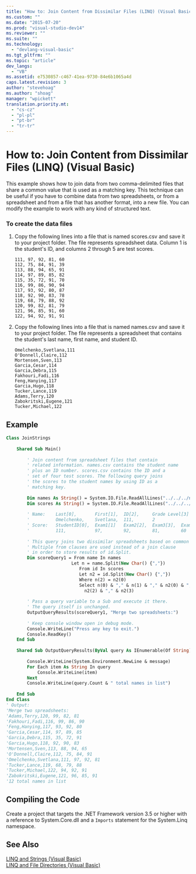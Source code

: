 ```yaml
---
title: "How to: Join Content from Dissimilar Files (LINQ) (Visual Basic)"
ms.custom: ""
ms.date: "2015-07-20"
ms.prod: "visual-studio-dev14"
ms.reviewer: ""
ms.suite: ""
ms.technology: 
  - "devlang-visual-basic"
ms.tgt_pltfrm: ""
ms.topic: "article"
dev_langs: 
  - "VB"
ms.assetid: e7530857-c467-41ea-9730-84e6b1065a4d
caps.latest.revision: 3
author: "stevehoag"
ms.author: "shoag"
manager: "wpickett"
translation.priority.mt: 
  - "cs-cz"
  - "pl-pl"
  - "pt-br"
  - "tr-tr"
---
```

# How to: Join Content from Dissimilar Files (LINQ) (Visual Basic)
This example shows how to join data from two comma-delimited files that share a common value that is used as a matching key. This technique can be useful if you have to combine data from two spreadsheets, or from a spreadsheet and from a file that has another format, into a new file. You can modify the example to work with any kind of structured text.  
  
### To create the data files  
  
1.  Copy the following lines into a file that is named scores.csv and save it to your project folder. The file represents spreadsheet data. Column 1 is the student's ID, and columns 2 through 5 are test scores.  
  
    ```  
    111, 97, 92, 81, 60  
    112, 75, 84, 91, 39  
    113, 88, 94, 65, 91  
    114, 97, 89, 85, 82  
    115, 35, 72, 91, 70  
    116, 99, 86, 90, 94  
    117, 93, 92, 80, 87  
    118, 92, 90, 83, 78  
    119, 68, 79, 88, 92  
    120, 99, 82, 81, 79  
    121, 96, 85, 91, 60  
    122, 94, 92, 91, 91  
    ```  
  
2.  Copy the following lines into a file that is named names.csv and save it to your project folder. The file represents a spreadsheet that contains the student's last name, first name, and student ID.  
  
    ```  
    Omelchenko,Svetlana,111  
    O'Donnell,Claire,112  
    Mortensen,Sven,113  
    Garcia,Cesar,114  
    Garcia,Debra,115  
    Fakhouri,Fadi,116  
    Feng,Hanying,117  
    Garcia,Hugo,118  
    Tucker,Lance,119  
    Adams,Terry,120  
    Zabokritski,Eugene,121  
    Tucker,Michael,122  
    ```  
  
## Example  
  
```vb  
Class JoinStrings  
  
    Shared Sub Main()  
  
        ' Join content from spreadsheet files that contain  
        ' related information. names.csv contains the student name  
        ' plus an ID number. scores.csv contains the ID and a   
        ' set of four test scores. The following query joins  
        ' the scores to the student names by using ID as a  
        ' matching key.  
  
        Dim names As String() = System.IO.File.ReadAllLines("../../../names.csv")  
        Dim scores As String() = System.IO.File.ReadAllLines("../../../scores.csv")  
  
        ' Name:    Last[0],       First[1],  ID[2],     Grade Level[3]  
        '          Omelchenko,    Svetlana,  111,       2  
        ' Score:   StudentID[0],  Exam1[1]   Exam2[2],  Exam3[3],  Exam4[4]  
        '          111,           97,        92,        81,        60  
  
        ' This query joins two dissimilar spreadsheets based on common ID value.  
        ' Multiple from clauses are used instead of a join clause  
        ' in order to store results of id.Split.  
        Dim scoreQuery1 = From name In names   
                         Let n = name.Split(New Char() {","})   
                            From id In scores   
                            Let n2 = id.Split(New Char() {","})   
                            Where n(2) = n2(0)   
                            Select n(0) & "," & n(1) & "," & n2(0) & "," & n2(1) & "," &  
                              n2(2) & "," & n2(3)  
  
        ' Pass a query variable to a Sub and execute it there.  
        ' The query itself is unchanged.  
        OutputQueryResults(scoreQuery1, "Merge two spreadsheets:")  
  
        ' Keep console window open in debug mode.  
        Console.WriteLine("Press any key to exit.")  
        Console.ReadKey()  
    End Sub  
  
    Shared Sub OutputQueryResults(ByVal query As IEnumerable(Of String), ByVal message As String)  
  
        Console.WriteLine(System.Environment.NewLine & message)  
        For Each item As String In query  
            Console.WriteLine(item)  
        Next  
        Console.WriteLine(query.Count & " total names in list")  
  
    End Sub  
End Class  
' Output:  
'Merge two spreadsheets:  
'Adams,Terry,120, 99, 82, 81  
'Fakhouri,Fadi,116, 99, 86, 90  
'Feng,Hanying,117, 93, 92, 80  
'Garcia,Cesar,114, 97, 89, 85  
'Garcia,Debra,115, 35, 72, 91  
'Garcia,Hugo,118, 92, 90, 83  
'Mortensen,Sven,113, 88, 94, 65  
'O'Donnell,Claire,112, 75, 84, 91  
'Omelchenko,Svetlana,111, 97, 92, 81  
'Tucker,Lance,119, 68, 79, 88  
'Tucker,Michael,122, 94, 92, 91  
'Zabokritski,Eugene,121, 96, 85, 91  
'12 total names in list  
```  
  
## Compiling the Code  
 Create a project that targets the .NET Framework version 3.5 or higher with a reference to System.Core.dll and a `Imports` statement for the System.Linq namespace.  
  
## See Also  
 [LINQ and Strings (Visual Basic)](../../../../visual-basic\programming-guide\concepts\linq/linq-and-strings.md)   
 [LINQ and File Directories (Visual Basic)](../../../../visual-basic\programming-guide\concepts\linq/linq-and-file-directories.md)